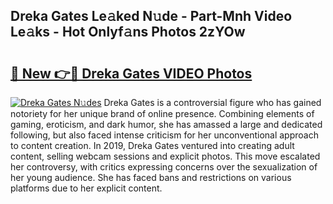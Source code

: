 ## Dreka Gates Le𝚊ked N𝚞de - Part-Mnh Video Le𝚊ks - Hot Onlyf𝚊ns Photos 2zYOw

# <h2><a href="http://ab47600.deff.icu/?id=Dreka+Gates">🔗 New 👉🔴 Dreka Gates VIDEO Photos</a></h2>

[![Dreka Gates N𝚞des](https://i.imgur.com/rIISA9y.gif)](http://ab47600.deff.icu/?id=Dreka+Gates)
Dreka Gates is a controversial figure who has gained notoriety for her unique brand of online presence. Combining elements of gaming, eroticism, and dark humor, she has amassed a large and dedicated following, but also faced intense criticism for her unconventional approach to content creation. In 2019, Dreka Gates ventured into creating adult content, selling webcam sessions and explicit photos. This move escalated her controversy, with critics expressing concerns over the sexualization of her young audience. She has faced bans and restrictions on various platforms due to her explicit content.
